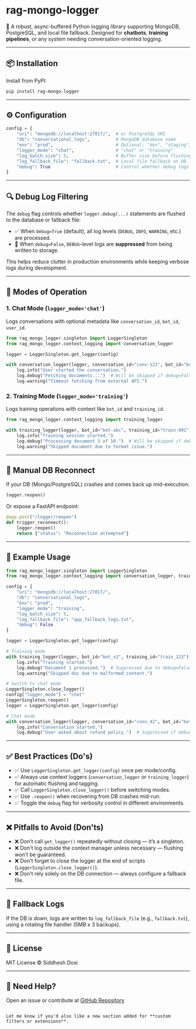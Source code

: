 
# rag-mongo-logger

🚀 A robust, async-buffered Python logging library supporting MongoDB, PostgreSQL, and local file fallback. Designed for **chatbots**, **training pipelines**, or any system needing conversation-oriented logging.

---

## 📦 Installation

Install from PyPI:

```bash
pip install rag-mongo-logger
````

---

## ⚙️ Configuration

```python
config = {
    "uri": "mongodb://localhost:27017/",  # or PostgreSQL URI
    "db": "conversational_logs",          # MongoDB database name
    "env": "prod",                        # Optional: "dev", "staging", "prod"
    "logger_mode": "chat",                # "chat" or "training"
    "log_batch_size": 5,                  # Buffer size before flushing
    "log_fallback_file": "fallback.txt",  # Local file fallback on DB failure
    "debug": True                         # Control whether debug logs are flushed (default: True)
}
```

---

## 🔍 Debug Log Filtering

The `debug` flag controls whether `logger.debug(...)` statements are flushed to the database or fallback file:

* ✅ When `debug=True` (default), all log levels (`DEBUG`, `INFO`, `WARNING`, etc.) are processed.
* 🚫 When `debug=False`, `DEBUG`-level logs are **suppressed** from being written to storage.

This helps reduce clutter in production environments while keeping verbose logs during development.

---

## 🧠 Modes of Operation

### 1. Chat Mode (`logger_mode='chat'`)

Logs conversations with optional metadata like `conversation_id`, `bot_id`, `user_id`.

```python
from rag_mongo_logger.singleton import LoggerSingleton
from rag_mongo_logger.context_logging import conversation_logger

logger = LoggerSingleton.get_logger(config)

with conversation_logger(logger, conversation_id="conv-123", bot_id="bot-xyz", user_id="admin_001") as log:
    log.info("User started the conversation.")
    log.debug("Fetching documents...")  # Will be skipped if debug=False
    log.warning("Timeout fetching from external API.")
```

### 2. Training Mode (`logger_mode='training'`)

Logs training operations with context like `bot_id` and `training_id`.

```python
from rag_mongo_logger.context_logging import training_logger

with training_logger(logger, bot_id="bot-abc", training_id="train-001") as log:
    log.info("Training session started.")
    log.debug("Processing document 3 of 10.")  # Will be skipped if debug=False
    log.warning("Skipped document due to format issue.")
```

---

## 🔁 Manual DB Reconnect

If your DB (Mongo/PostgreSQL) crashes and comes back up mid-execution:

```python
logger.reopen()
```

Or expose a FastAPI endpoint:

```python
@app.post("/logger/reopen")
def trigger_reconnect():
    logger.reopen()
    return {"status": "Reconnection attempted"}
```

---

## 🧪 Example Usage

```python
from rag_mongo_logger.singleton import LoggerSingleton
from rag_mongo_logger.context_logging import conversation_logger, training_logger

config = {
    "uri": "mongodb://localhost:27017/",
    "db": "conversational_logs",
    "env": "prod",
    "logger_mode": "training",
    "log_batch_size": 5,
    "log_fallback_file": "app_fallback_logs.txt",
    "debug": False
}

logger = LoggerSingleton.get_logger(config)

# Training mode
with training_logger(logger, bot_id="bot_v2", training_id="train_123") as log:
    log.info("Training started.")
    log.debug("Document 1 processed.")  # Suppressed due to debug=False
    log.warning("Skipped doc due to malformed content.")

# Switch to chat mode
LoggerSingleton.close_logger()
config["logger_mode"] = "chat"
LoggerSingleton.reopen()
logger = LoggerSingleton.get_logger(config)

# Chat mode
with conversation_logger(logger, conversation_id="conv_42", bot_id="bot_v2", user_id="admin") as log:
    log.info("Conversation started.")
    log.debug("User asked about refund policy.")  # Suppressed if debug=False
```

---

## ✅ Best Practices (Do's)

* ✅ Use `LoggerSingleton.get_logger(config)` once per mode/config.
* ✅ Always use context loggers (`conversation_logger` or `training_logger`) for automatic flushing and tagging.
* ✅ Call `LoggerSingleton.close_logger()` before switching modes.
* ✅ Use `.reopen()` when recovering from DB crashes mid-run.
* ✅ Toggle the `debug` flag for verbosity control in different environments.

---

## ❌ Pitfalls to Avoid (Don'ts)

* ❌ Don't call `get_logger()` repeatedly without closing — it’s a singleton.
* ❌ Don't log outside the context manager unless necessary — flushing won't be guaranteed.
* ❌ Don't forget to close the logger at the end of scripts (`LoggerSingleton.close_logger()`).
* ❌ Don't rely solely on the DB connection — always configure a fallback file.

---

## 📁 Fallback Logs

If the DB is down, logs are written to `log_fallback_file` (e.g., `fallback.txt`), using a rotating file handler (5MB x 3 backups).

---

## 📜 License

MIT License © Siddhesh Dosi

---

## 🙋 Need Help?

Open an issue or contribute at [GitHub Repository](https://github.com/yourusername/rag-mongo-logger)

```

Let me know if you'd also like a new section added for **custom filters or extensions**.
